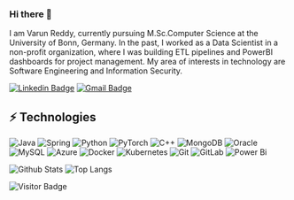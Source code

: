 ### Hi there 👋

I am Varun Reddy, currently pursuing M.Sc.Computer Science at the University of Bonn, Germany. In the past, I worked as a Data Scientist in a non-profit organization, where I was building ETL pipelines and PowerBI dashboards for project management. My area of interests in technology are Software Engineering and Information Security.

[![Linkedin Badge](https://img.shields.io/badge/-varunreddy-blue?style=flat-square&logo=Linkedin&logoColor=white&link=https://www.linkedin.com/in/sai-varun-reddy-kamatham/)](https://www.linkedin.com/in/sai-varun-reddy-kamatham/)
[![Gmail Badge](https://img.shields.io/badge/-saivarunreddy31@gmail.com-c14438?style=flat-square&logo=Gmail&logoColor=white&link=mailto:saivarunreddy31.com)](mailto:saivarunreddy31.com)



## ⚡ Technologies

![Java](https://img.shields.io/badge/java-%23ED8B00.svg?style=for-the-badge&logo=java&logoColor=white)
![Spring](https://img.shields.io/badge/spring-%236DB33F.svg?style=for-the-badge&logo=spring&logoColor=white)
![Python](https://img.shields.io/badge/-Python-black?style=flat-square&logo=Python)
![PyTorch](https://img.shields.io/badge/PyTorch-%23EE4C2C.svg?style=for-the-badge&logo=PyTorch&logoColor=white)
![C++](https://img.shields.io/badge/-C++-00599C?style=flat-square&logo=c)
![MongoDB](https://img.shields.io/badge/-MongoDB-black?style=flat-square&logo=mongodb)
![Oracle](https://img.shields.io/badge/Oracle-F80000?style=for-the-badge&logo=oracle&logoColor=white)
![MySQL](https://img.shields.io/badge/mysql-%2300f.svg?style=for-the-badge&logo=mysql&logoColor=white)
![Azure](https://img.shields.io/badge/azure-%230072C6.svg?style=for-the-badge&logo=microsoftazure&logoColor=white)
![Docker](https://img.shields.io/badge/docker-%230db7ed.svg?style=for-the-badge&logo=docker&logoColor=white)
![Kubernetes](https://img.shields.io/badge/kubernetes-%23326ce5.svg?style=for-the-badge&logo=kubernetes&logoColor=white)
![Git](https://img.shields.io/badge/-Git-black?style=flat-square&logo=git)
![GitLab](https://img.shields.io/badge/-GitLab-FCA121?style=flat-square&logo=gitlab)
![Power Bi](https://img.shields.io/badge/power_bi-F2C811?style=for-the-badge&logo=powerbi&logoColor=black)

![Github Stats](https://github-readme-stats.vercel.app/api?username=varunreddy95&count_private=true&show_icons=true&include_all_commits=true)
![Top Langs](https://github-readme-stats.vercel.app/api/top-langs/?username=varunreddy95&hide=TeX&layout=compact)

![Visitor Badge](https://visitor-badge.laobi.icu/badge?page_id=varunreddy95.varunreddy95)

